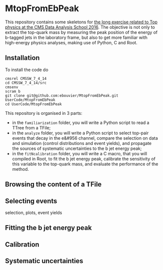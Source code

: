 # MtopFromEbPeak
This repository contains some skeletons for [the long exercise related to Top physics at the CMS Data Analysis School 2016](https://twiki.cern.ch/twiki/bin/view/CMS/SWGuideCMSDataAnalysisSchool2016TopExercise).
The objective is not only to extract the top-quark mass by measuring the peak position of the energy of b-tagged jets in the laboratory frame, but also to get more familiar with high-energy physics analyses, making use of Python, C and Root. 

## Installation

To install the code do
```
cmsrel CMSSW_7_4_14
cd CMSSW_7_4_14/src
cmsenv
scram b
git clone git@github.com:ebouvier/MtopFromEbPeak.git UserCode/MtopFromEbPeak
cd UserCode/MtopFromEbPeak
```

This repository is organised in 3 parts:
   * in the `familiarization` folder, you will write a Python script to read a TTree from a TFile;
   * in the `analyze` folder, you will write a Python script to select top-pair events that decay in the e&#956 channel, compare the selection on data and simulation (control distributions and event yields), and propagate the sources of systematic uncertainties to the b jet energy peak;
   * in the `fitNcalibration` folder, you will write a C macro, that you will compiled in Root, to fit the b jet energy peak, calibrate the sensitivity of this variable to the top-quark mass, and evaluate the performance of the method.

## Browsing the content of a TFile

## Selecting events

selection, plots, event yields

## Fitting the b jet energy peak

## Calibration

## Systematic uncertainties

